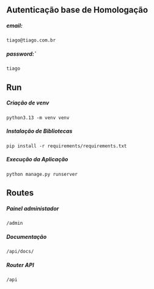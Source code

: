 ## Autenticação base de Homologação

##### email:

```
tiago@tiago.com.br
```

##### password:`
```
tiago
```

## Run

##### Criação de venv

```
python3.13 -m venv venv
```

##### Instalação de Bibliotecas

```
pip install -r requirements/requirements.txt
```

##### Execução da Aplicação

```
python manage.py runserver
```

## Routes

##### Painel administador
```
/admin
```

##### Documentação
```
/api/docs/
```


##### Router API
```
/api
```

